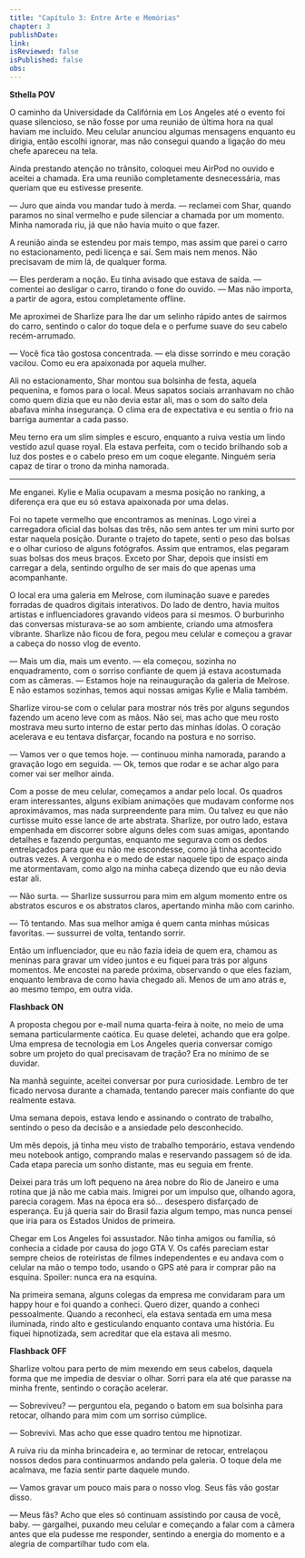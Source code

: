 ```yaml
---
title: "Capítulo 3: Entre Arte e Memórias"
chapter: 3
publishDate: 
link: 
isReviewed: false
isPublished: false
obs:
---
```


**Sthella POV**

O caminho da Universidade da Califórnia em Los Angeles até o evento foi quase silencioso, se não fosse por uma reunião de última hora na qual haviam me incluído. Meu celular anunciou algumas mensagens enquanto eu dirigia, então escolhi ignorar, mas não consegui quando a ligação do meu chefe apareceu na tela.

Ainda prestando atenção no trânsito, coloquei meu AirPod no ouvido e aceitei a chamada. Era uma reunião completamente desnecessária, mas queriam que eu estivesse presente.

— Juro que ainda vou mandar tudo à merda. — reclamei com Shar, quando paramos no sinal vermelho e pude silenciar a chamada por um momento. Minha namorada riu, já que não havia muito o que fazer.

A reunião ainda se estendeu por mais tempo, mas assim que parei o carro no estacionamento, pedi licença e saí. Sem mais nem menos. Não precisavam de mim lá, de qualquer forma.

— Eles perderam a noção. Eu tinha avisado que estava de saída. — comentei ao desligar o carro, tirando o fone do ouvido. — Mas não importa, a partir de agora, estou completamente offline.

Me aproximei de Sharlize para lhe dar um selinho rápido antes de sairmos do carro, sentindo o calor do toque dela e o perfume suave do seu cabelo recém-arrumado.

— Você fica tão gostosa concentrada. — ela disse sorrindo e meu coração vacilou. Como eu era apaixonada por aquela mulher.

Ali no estacionamento, Shar montou sua bolsinha de festa, aquela pequenina, e fomos para o local. Meus sapatos sociais arranhavam no chão como quem dizia que eu não devia estar ali, mas o som do salto dela abafava minha insegurança. O clima era de expectativa e eu sentia o frio na barriga aumentar a cada passo.

Meu terno era um slim simples e escuro, enquanto a ruiva vestia um lindo vestido azul quase royal. Ela estava perfeita, com o tecido brilhando sob a luz dos postes e o cabelo preso em um coque elegante. Ninguém seria capaz de tirar o trono da minha namorada.

---

Me enganei. Kylie e Malia ocupavam a mesma posição no ranking, a diferença era que eu só estava apaixonada por uma delas.

Foi no tapete vermelho que encontramos as meninas. Logo virei a carregadora oficial das bolsas das três, não sem antes ter um mini surto por estar naquela posição. Durante o trajeto do tapete, senti o peso das bolsas e o olhar curioso de alguns fotógrafos. Assim que entramos, elas pegaram suas bolsas dos meus braços. Exceto por Shar, depois que insisti em carregar a dela, sentindo orgulho de ser mais do que apenas uma acompanhante.

O local era uma galeria em Melrose, com iluminação suave e paredes forradas de quadros digitais interativos. Do lado de dentro, havia muitos artistas e influenciadores gravando vídeos para si mesmos. O burburinho das conversas misturava-se ao som ambiente, criando uma atmosfera vibrante. Sharlize não ficou de fora, pegou meu celular e começou a gravar a cabeça do nosso vlog de evento.

— Mais um dia, mais um evento. — ela começou, sozinha no enquadramento, com o sorriso confiante de quem já estava acostumada com as câmeras. — Estamos hoje na reinauguração da galeria de Melrose. E não estamos sozinhas, temos aqui nossas amigas Kylie e Malia também.

Sharlize virou-se com o celular para mostrar nós três por alguns segundos fazendo um aceno leve com as mãos. Não sei, mas acho que meu rosto mostrava meu surto interno de estar perto das minhas ídolas. O coração acelerava e eu tentava disfarçar, focando na postura e no sorriso.

— Vamos ver o que temos hoje. — continuou minha namorada, parando a gravação logo em seguida. — Ok, temos que rodar e se achar algo para comer vai ser melhor ainda.

Com a posse de meu celular, começamos a andar pelo local. Os quadros eram interessantes, alguns exibiam animações que mudavam conforme nos aproximávamos, mas nada surpreendente para mim. Ou talvez eu que não curtisse muito esse lance de arte abstrata. Sharlize, por outro lado, estava empenhada em discorrer sobre alguns deles com suas amigas, apontando detalhes e fazendo perguntas, enquanto me segurava com os dedos entrelaçados para que eu não me escondesse, como já tinha acontecido outras vezes. A vergonha e o medo de estar naquele tipo de espaço ainda me atormentavam, como algo na minha cabeça dizendo que eu não devia estar ali.

— Não surta. — Sharlize sussurrou para mim em algum momento entre os abstratos escuros e os abstratos claros, apertando minha mão com carinho.

— Tô tentando. Mas sua melhor amiga é quem canta minhas músicas favoritas. — sussurrei de volta, tentando sorrir.

Então um influenciador, que eu não fazia ideia de quem era, chamou as meninas para gravar um vídeo juntos e eu fiquei para trás por alguns momentos. Me encostei na parede próxima, observando o que eles faziam, enquanto lembrava de como havia chegado ali. Menos de um ano atrás e, ao mesmo tempo, em outra vida.

**Flashback ON**

A proposta chegou por e-mail numa quarta-feira à noite, no meio de uma semana particularmente caótica. Eu quase deletei, achando que era golpe. Uma empresa de tecnologia em Los Angeles queria conversar comigo sobre um projeto do qual precisavam de tração? Era no mínimo de se duvidar.

Na manhã seguinte, aceitei conversar por pura curiosidade. Lembro de ter ficado nervosa durante a chamada, tentando parecer mais confiante do que realmente estava.

Uma semana depois, estava lendo e assinando o contrato de trabalho, sentindo o peso da decisão e a ansiedade pelo desconhecido.

Um mês depois, já tinha meu visto de trabalho temporário, estava vendendo meu notebook antigo, comprando malas e reservando passagem só de ida. Cada etapa parecia um sonho distante, mas eu seguia em frente.

Deixei para trás um loft pequeno na área nobre do Rio de Janeiro e uma rotina que já não me cabia mais. Imigrei por um impulso que, olhando agora, parecia coragem. Mas na época era só... desespero disfarçado de esperança. Eu já queria sair do Brasil fazia algum tempo, mas nunca pensei que iria para os Estados Unidos de primeira.

Chegar em Los Angeles foi assustador. Não tinha amigos ou família, só conhecia a cidade por causa do jogo GTA V. Os cafés pareciam estar sempre cheios de roteiristas de filmes independentes e eu andava com o celular na mão o tempo todo, usando o GPS até para ir comprar pão na esquina. Spoiler: nunca era na esquina.

Na primeira semana, alguns colegas da empresa me convidaram para um happy hour e foi quando a conheci. Quero dizer, quando a conheci pessoalmente. Quando a reconheci, ela estava sentada em uma mesa iluminada, rindo alto e gesticulando enquanto contava uma história. Eu fiquei hipnotizada, sem acreditar que ela estava ali mesmo.

**Flashback OFF**

Sharlize voltou para perto de mim mexendo em seus cabelos, daquela forma que me impedia de desviar o olhar. Sorri para ela até que parasse na minha frente, sentindo o coração acelerar.

— Sobreviveu? — perguntou ela, pegando o batom em sua bolsinha para retocar, olhando para mim com um sorriso cúmplice.

— Sobrevivi. Mas acho que esse quadro tentou me hipnotizar.

A ruiva riu da minha brincadeira e, ao terminar de retocar, entrelaçou nossos dedos para continuarmos andando pela galeria. O toque dela me acalmava, me fazia sentir parte daquele mundo.

— Vamos gravar um pouco mais para o nosso vlog. Seus fãs vão gostar disso.

— Meus fãs? Acho que eles só continuam assistindo por causa de você, baby. — gargalhei, puxando meu celular e começando a falar com a câmera antes que ela pudesse me responder, sentindo a energia do momento e a alegria de compartilhar tudo com ela.
